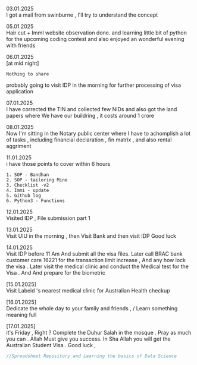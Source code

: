 03.01.2025<br>
I got a mail from swinburne , I'll try to understand the concept 

05.01.2025<br>
Hair cut + ImmI website observation done. and learning little bit of python for the upcoming coding contest and also enjoyed an wonderful evening with friends 

06.01.2025<br>
[at mid night]
```
Nothing to share 
```
probably going to visit IDP in the morning for further processing of visa application

07.01.2025<br>
I have corrected the TIN and collected few NIDs and also got the land papers where We have our buildring , it costs around 1 crore 

08.01.2025<br>
Now I'm sitting in the Notary public center where I have to achomplish a lot of tasks , including financial declaration , fin matrix , and also rental aggriment 

11.01.2025<br>
i have those points to cover within 6 hours
```
1. SOP - Bandhan 
2. SOP - tailoring Mine 
3. Checklist -v2
4. Immi - update 
5. Github log 
6. Python3 - Functions
```

12.01.2025 <br>
Visited IDP , File submission part 1

13.01.2025<br>
Visit UIU in the morning , then Visit Bank and then visit IDP 
Good luck 

14.01.2025<br>
Visit IDP before 11 Am And submit all the visa files. Later call BRAC bank customer care 16221 for the transaction limit increase , And any how lock the visa . Later visit the medical clinic and conduct the Medical test for the Visa . And And prepare for the biometric 


[15.01.2025]<br>
Visit  Labeid 's nearest medical clinic for Australian Health checkup 

[16.01.2025]<br>
Dedicate the whole day to your family and friends , / Learn something meaning full 

[17.01.2025] <br>
it's Friday , Right ? Complete the Duhur Salah in the mosque . Pray as much you can . Allah Must give you success. In Sha Allah you will get the Australian Student Visa . Good luck , 
```js
//Spreadsheet Repository and Learning the basics of Data Science 
```